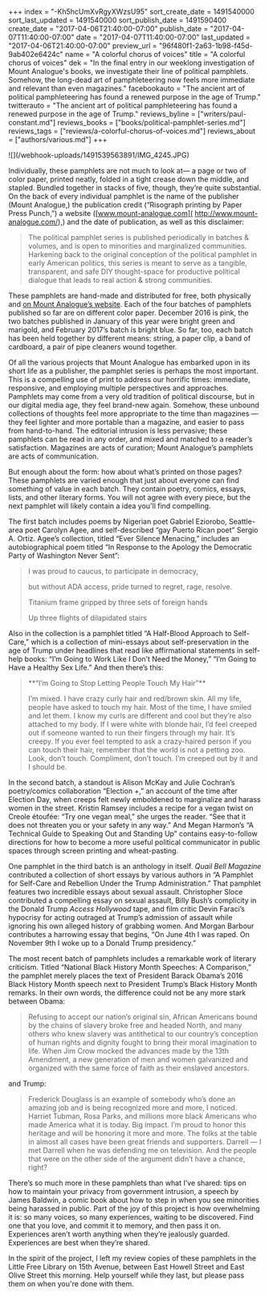 +++
index = "-Kh5hcUmXvRgyXWzsU95"
sort_create_date = 1491540000
sort_last_updated = 1491540000
sort_publish_date = 1491590400
create_date = "2017-04-06T21:40:00-07:00"
publish_date = "2017-04-07T11:40:00-07:00"
date = "2017-04-07T11:40:00-07:00"
last_updated = "2017-04-06T21:40:00-07:00"
preview_url = "96f480f1-2a63-1b98-f45d-9ab402e6424c"
name = "A colorful chorus of voices"
title = "A colorful chorus of voices"
dek = "In the final entry in our weeklong investigation of Mount Analogue's books, we investigate their line of political pamphlets. Somehow, the long-dead art of pamphleteering now feels more immediate and relevant than even magazines."
facebookauto = "The ancient art of political pamphleteering has found a renewed purpose in the age of Trump."
twitterauto = "The ancient art of political pamphleteering has found a renewed purpose in the age of Trump."
reviews_byline = ["writers/paul-constant.md"]
reviews_books = ["books/political-pamphlet-series.md"]
reviews_tags = ["reviews/a-colorful-chorus-of-voices.md"]
reviews_about = ["authors/various.md"]
+++

<p class="image-hero">![](/webhook-uploads/1491539563891/IMG_4245.JPG)</p>

Individually, these pamphlets are not much to look at— a page or two of color paper, printed neatly, folded in a tight crease down the middle, and stapled. Bundled together in stacks of five, though, they’re quite substantial. On the back of every individual pamphlet is the name of the publisher (Mount Analogue,) the publication credit (“Risograph printing by Paper Press Punch,”) a website ([www.mount-analogue.com]( http://www.mount-analogue.com/),) and the date of publication, as well as this disclaimer:

<blockquote>The political pamphlet series is published periodically in batches & volumes, and is open to minorities and marginalized communities. Harkening back to the original conception of the political pamphlet in early American politics, this series is meant to serve as a tangible, transparent, and safe DIY thought-space for productive political dialogue that leads to real action & strong communities.</blockquote>

These pamphlets are hand-made and distributed for free, both physically and [on Mount Analogue’s website](http://www.mount-analogue.com/political-pamphlets/). Each of the four batches of pamphlets published so far are on different color paper. December 2016 is pink, the two batches published in January of this year were bright green and marigold, and February 2017’s batch is bright blue. So far, too, each batch has been held together by different means: string, a paper clip, a band of cardboard, a pair of pipe cleaners wound together.

Of all the various projects that Mount Analogue has embarked upon in its short life as a publisher, the pamphlet series is perhaps the most important. This is a compelling use of print to address our horrific times: immediate, responsive, and employing multiple perspectives and approaches. Pamphlets may come from a very old tradition of political discourse, but in our digital media age, they feel brand-new again. Somehow, these unbound collections of thoughts feel more appropriate to the time than magazines — they feel lighter and more portable than a magazine, and easier to pass from hand-to-hand. The editorial intrusion is less pervasive; these pamphlets can be read in any order, and mixed and matched to a reader’s satisfaction. Magazines are acts of curation; Mount Analogue’s pamphlets are acts of communication.

But enough about the form: how about what’s printed on those pages? These pamphlets are varied enough that just about everyone can find something of value in each batch. They contain poetry, comics, essays, lists, and other literary forms. You will not agree with every piece, but the next pamphlet will likely contain a idea you'll find compelling. 

The first batch includes poems by Nigerian poet Gabriel Eziorobo, Seattle-area poet Carolyn Agee, and self-described “gay Puerto Rican poet” Sergio A. Ortiz. Agee’s collection, titled “Ever Silence Menacing,” includes an autobiographical poem titled “In Response to the Apology the Democratic Party of Washington Never Sent”:

<blockquote> <p class="noindent">I was proud to caucus, to participate in democracy,</p>
<p class="noindent">but without ADA access, pride turned to regret, rage, resolve.</p>
<p class="noindent">Titanium frame gripped by three sets of foreign hands</p>
<p class="noindent">Up three flights of dilapidated stairs</p></blockquote>

Also in the collection is a pamphlet titled “A Half-Blood Approach to Self-Care,” which is a collection of mini-essays about self-preservation in the age of Trump under headlines that read like affirmational statements in self-help books: “I’m Going to Work Like I Don’t Need the Money,” “I’m Going to Have a Healthy Sex Life.” And then there’s this:

<blockquote><p class="noindent">**“I’m Going to Stop Letting People Touch My Hair”**</p>

<p>I’m mixed. I have crazy curly hair and red/brown skin. All my life, people have asked to touch my hair. Most of the time, I have smiled and let them. I know my curls are different and cool but they’re also attached to my body. If I were white with blonde hair, I’d feel creeped out if someone wanted to run their fingers through my hair. It’s creepy. If you ever feel tempted to ask a crazy-haired person if you can touch their hair, remember that the world is not a petting zoo. Look, don’t touch. Compliment, don’t touch. I’m creeped out by it and I should be.</p></blockquote>

In the second batch, a standout is Alison McKay and Julie Cochran’s poetry/comics collaboration “Election +,” an account of the time after Election Day, when creeps felt newly emboldened to marginalize and harass women in the street. Kristin Ramsey includes a recipe for a vegan twist on Creole étoufée: “Try one vegan meal,” she urges the reader. “See that it does not threaten you or your safety in any way.” And Megan Harmon’s “A Technical Guide to Speaking Out and Standing Up” contains easy-to-follow directions for how to become a more useful political communicator in public spaces through screen printing and wheat-pasting.

One pamphlet in the third batch is an anthology in itself. *Quail Bell Magazine* contributed a collection of short essays by various authors in “A Pamphlet for Self-Care and Rebellion Under the Trump Administration.” That pamphlet features two incredible essays about sexual assault. Christopher Sloce contributed a compelling essay on sexual assault, Billy Bush’s complicity in the Donald Trump *Access Hollywood* tape, and film critic Devin Faraci’s hypocrisy for acting outraged at Trump’s admission of assault while ignoring his own alleged history of grabbing women. And Morgan Barbour contributes a harrowing essay that begins, “On June 4th I was raped. On November 9th I woke up to a Donald Trump presidency.” 

The most recent batch of pamphlets includes a remarkable work of literary criticism. Titled “National Black History Month Speeches: A Comparison,” the pamphlet merely places the text of President Barack Obama’s 2016 Black History Month speech next to President Trump’s Black History Month remarks. In their own words, the difference could not be any more stark between Obama:

<blockquote>Refusing to accept our nation’s original sin, African Americans bound by the chains of slavery broke free and headed North, and many others who knew slavery was antithetical to our country’s conception of human rights and dignity fought to bring their moral imagination to life. When Jim Crow mocked the advances made by the 13th Amendment, a new generation of men and women galvanized and organized with the same force of faith as their enslaved ancestors.</blockquote>

and Trump:

<blockquote>Frederick Douglass is an example of somebody who’s done an amazing job and is being recognized more and more, I noticed. Harriet Tubman, Rosa Parks, and millions more black Americans who made America what it is today. Big impact. I’m proud to honor this heritage and will be honoring it more and more. The folks at the table in almost all cases have been great friends and supporters. Darrell — I met Darrell when he was defending me on television. And the people that were on the other side of the argument didn’t have a chance, right?</blockquote>

There’s so much more in these pamphlets than what I’ve shared: tips on how to maintain your privacy from government intrusion, a speech by James Baldwin, a comic book about how to step in when you see minorities being harassed in public. Part of the joy of this project is how overwhelming it is: so many voices, so many experiences, waiting to be discovered. Find one that you love, and commit it to memory, and then pass it on. Experiences aren’t worth anything when they’re jealously guarded. Experiences are best when they’re shared.

<p class="footer"> In the spirit of the project, I left my review copies of these pamphlets in the Little Free Library on 15th Avenue, between East Howell Street and East Olive Street this morning. Help yourself while they last, but please pass them on when you're done with them.</p>
